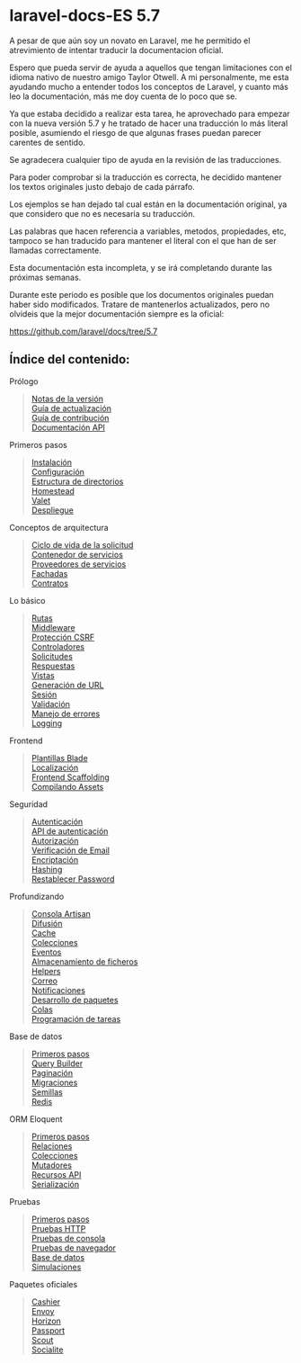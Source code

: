 # laravel-docs-ES 5.7

A pesar de que aún soy un novato en Laravel, me he permitido el atrevimiento de intentar traducir la documentacion oficial.

Espero que pueda servir de ayuda a aquellos que tengan limitaciones con el idioma nativo de nuestro amigo Taylor Otwell. A mi personalmente, me esta ayudando mucho a entender todos los conceptos de Laravel, y cuanto más leo la documentación, más me doy cuenta de lo poco que se.

Ya que estaba decidido a realizar esta tarea, he aprovechado para empezar con la nueva versión 5.7 y he tratado de hacer una traducción lo más literal posible, asumiendo el riesgo de que algunas frases puedan parecer carentes de sentido.

Se agradecera cualquier tipo de ayuda en la revisión de las traducciones.

Para poder comprobar si la traducción es correcta, he decidido mantener los textos originales justo debajo de cada párrafo.

Los ejemplos se han dejado tal cual están en la documentación original, ya que considero que no es necesaria su traducción.

Las palabras que hacen referencia a variables, metodos, propiedades, etc, tampoco se han traducido para mantener el literal con el que han de ser llamadas correctamente.

Esta documentación esta incompleta, y se irá completando durante las próximas semanas.

Durante este periodo es posible que los documentos originales puedan haber sido modificados. Tratare de mantenerlos actualizados, pero no olvideis que la mejor documentación siempre es la oficial:

https://github.com/laravel/docs/tree/5.7

## Índice del contenido:

Prólogo
> [Notas de la versión](/releases-EN-ES.md)  
> [Guía de actualización](/upgrade-EN-ES.md)  
> [Guía de contribución](/contributions-EN-ES.md)  
> [Documentación API](https://laravel.com/api/5.7/)  

Primeros pasos
> [Instalación](/installation-EN-ES.md)  
> [Configuración](/configuration-EN-ES.md)  
> [Estructura de directorios](/structure-EN-ES.md)  
> [Homestead](/homestead-EN-ES.md)  
> [Valet](/valet-EN-ES.md)  
> [Despliegue](/deployment-EN-ES.md)

Conceptos de arquitectura
> [Ciclo de vida de la solicitud](/lifecycle-EN-ES.md)  
> [Contenedor de servicios](/container-EN-ES.md)  
> [Proveedores de servicios](/providers-EN-ES.md)  
> [Fachadas](/facades-EN-ES.md)  
> [Contratos](/contracts-EN-ES.md)  

Lo básico
> [Rutas](/routing-EN-ES.md)  
> [Middleware](/middleware-EN-ES.md)  
> [Protección CSRF](/csrf-EN-ES.md)  
> [Controladores](/controllers-EN-ES.md)  
> [Solicitudes](/requests-EN-ES.md)  
> [Respuestas](/responses-EN-ES.md)  
> [Vistas](/views-EN-ES.md)  
> [Generación de URL](/urls-EN-ES.md)  
> [Sesión](/session-EN-ES.md)  
> [Validación](/validation-EN-ES.md)  
> [Manejo de errores](/errors-EN-ES.md)  
> [Logging](/logging-EN-ES.md)  

Frontend
> [Plantillas Blade](/blade-EN-ES.md)  
> [Localización](/localization-EN-ES.md)  
> [Frontend Scaffolding](/frontend-EN-ES.md)  
> [Compilando Assets](/mix-EN-ES.md)  

Seguridad
> [Autenticación](/authentication-EN-ES.md)  
> [API de autenticación](/passport-EN-ES.md)  
> [Autorización](/authorization-EN-ES.md)  
> [Verificación de Email](/verification-EN-ES.md)  
> [Encriptación](/encryption-EN-ES.md)  
> [Hashing](/hashing-EN-ES.md)  
> [Restablecer Password](/passwords-EN-ES.md)  

Profundizando
> [Consola Artisan](/artisan-EN-ES.md)  
> [Difusión](/broadcasting-EN-ES.md)  
> [Cache](/cache-EN-ES.md)  
> [Colecciones](/collections-EN-ES.md)  
> [Eventos](/events-EN-ES.md)  
> [Almacenamiento de ficheros](/filesystem-EN-ES.md)  
> [Helpers](/helpers-EN-ES.md)  
> [Correo](/mail-EN-ES.md)  
> [Notificaciones](/notifications-EN-ES.md)  
> [Desarrollo de paquetes](/packages-EN-ES.md)  
> [Colas](/queues-EN-ES.md)  
> [Programación de tareas](/scheduling-EN-ES.md)  

Base de datos
> [Primeros pasos](/database-EN-ES.md)  
> [Query Builder](/queries-EN-ES.md)  
> [Paginación](/pagination-EN-ES.md)  
> [Migraciones](/migrations-EN-ES.md)  
> [Semillas](/seeding-EN-ES.md)  
> [Redis](/redis-EN-ES.md)  

ORM Eloquent
> [Primeros pasos](/eloquent-EN-ES.md)  
> [Relaciones](/eloquent-relationships-EN-ES.md)  
> [Colecciones](/eloquent-collections-EN-ES.md)  
> [Mutadores](/eloquent-mutators-EN-ES.md)  
> [Recursos API](/eloquent-resources-EN-ES.md)  
> [Serialización](/eloquent-serialization-EN-ES.md)

Pruebas
> [Primeros pasos](/testing-EN-ES.md)  
> [Pruebas HTTP](/http-tests-EN-ES.md)  
> [Pruebas de consola](/console-tests-EN-ES.md)  
> [Pruebas de navegador](/dusk-EN-ES.md)  
> [Base de datos](/database-testing-EN-ES.md)  
> [Simulaciones](/mocking-EN-ES.md)  

Paquetes oficiales
> [Cashier](/billing-EN-ES.md)  
> [Envoy](/envoy-EN-ES.md)  
> [Horizon](/horizon-EN-ES.md)  
> [Passport](/passport-EN-ES.md)  
> [Scout](/scout-EN-ES.md)  
> [Socialite](/socialite-EN-ES.md)  
